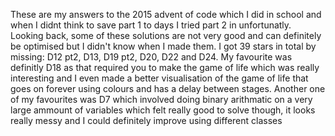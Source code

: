 These are my answers to the 2015 advent of code which I did in school and when I didnt think to save part 1 to days I tried part 2 in unfortunatly. 
Looking back, some of these solutions are not very good and can definitely be optimised but I didn't know when I made them. 
I got 39 stars in total by missing: D12 pt2, D13, D19 pt2, D20, D22 and D24. 
My favourite was definitly D18 as that required you to make the game of life which was really interesting and I even made a better visualisation of the game of life that goes on forever using colours and has a delay between stages.
Another one of my favourites was D7 which involved doing binary arithmatic on a very large ammount of variables which felt really good to solve though, it looks really messy and I could definitely improve using different classes
